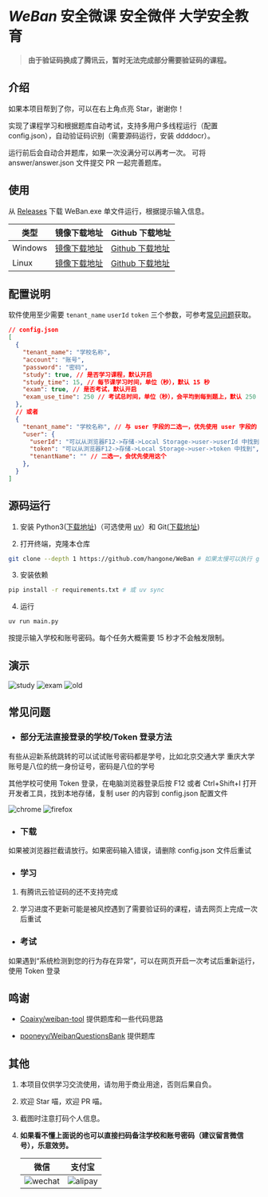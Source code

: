 # _WeBan_ 安全微课 安全微伴 大学安全教育

> **由于验证码换成了腾讯云，暂时无法完成部分需要验证码的课程。**

## 介绍

如果本项目帮到了你，可以在右上角点亮 Star，谢谢你！

实现了课程学习和根据题库自动考试，支持多用户多线程运行（配置 config.json），自动验证码识别（需要源码运行，安装 ddddocr）。

运行前后会自动合并题库，如果一次没满分可以再考一次。 可将 answer/answer.json 文件提交 PR 一起完善题库。

## 使用

从 [Releases](https://github.com/hangone/WeBan/releases) 下载 WeBan.exe 单文件运行，根据提示输入信息。

| 类型    | 镜像下载地址                                                                                           | Github 下载地址                                                                        |
| ------- | ------------------------------------------------------------------------------------------------------ | -------------------------------------------------------------------------------------- |
| Windows | [镜像下载地址](https://ghfast.top/https://github.com/hangone/WeBan/releases/latest/download/WeBan.exe) | [Github 下载地址](https://github.com/hangone/WeBan/releases/latest/download/WeBan.exe) |
| Linux   | [镜像下载地址](https://ghfast.top/https://github.com/hangone/WeBan/releases/latest/download/WeBan)     | [Github 下载地址](https://github.com/hangone/WeBan/releases/latest/download/WeBan)     |

## 配置说明

软件使用至少需要 `tenant_name` `userId` `token` 三个参数，可参考[常见问题](#常见问题)获取。

```json
// config.json
[
  {
    "tenant_name": "学校名称",
    "account": "账号",
    "password": "密码",
    "study": true, // 是否学习课程，默认开启
    "study_time": 15, // 每节课学习时间，单位（秒），默认 15 秒
    "exam": true, // 是否考试，默认开启
    "exam_use_time": 250 // 考试总时间，单位（秒），会平均到每到题上，默认 250 秒
  },
  // 或者
  {
    "tenant_name": "学校名称", // 与 user 字段的二选一，优先使用 user 字段的
    "user": {
      "userId": "可以从浏览器F12->存储->Local Storage->user->userId 中找到",
      "token": "可以从浏览器F12->存储->Local Storage->user->token 中找到",
      "tenantName": "" // 二选一，会优先使用这个
    },
  }
]
```

## 源码运行

1.  安装 Python3([下载地址](https://www.python.org/downloads))（可选使用 [uv](https://github.com/astral-sh/uv)）和 Git([下载地址](https://git-scm.com))

2.  打开终端，克隆本仓库

```bash
git clone --depth 1 https://github.com/hangone/WeBan # 如果太慢可以执行 git clone --depth 1 https://ghfast.top/https://github.com/hangone/WeBan
```

3. 安装依赖

```bash
pip install -r requirements.txt # 或 uv sync
```

4. 运行

```bash
uv run main.py
```

按提示输入学校和账号密码。每个任务大概需要 15 秒才不会触发限制。

## 演示

![study](images/study.png)
![exam](images/exam.png)
![old](images/old.png)

## 常见问题

- ### 部分无法直接登录的学校/Token 登录方法

有些从迎新系统跳转的可以试试账号密码都是学号，比如北京交通大学
重庆大学账号是八位的统一身份证号，密码是八位的学号

其他学校可使用 Token 登录，在电脑浏览器登录后按 F12 或者 Ctrl+Shift+I 打开开发者工具，找到本地存储，复制 user 的内容到 config.json 配置文件

![chrome](images/chrome.png)
![firefox](images/firefox.png)

- ### 下载

如果被浏览器拦截请放行。如果密码输入错误，请删除 config.json 文件后重试

- ### 学习

1. 有腾讯云验证码的还不支持完成

2. 学习进度不更新可能是被风控遇到了需要验证码的课程，请去网页上完成一次后重试

- ### 考试

如果遇到“系统检测到您的行为存在异常”，可以在网页开启一次考试后重新运行，使用 Token 登录

## 鸣谢

- [Coaixy/weiban-tool](https://github.com/Coaixy/weiban-tool) 提供题库和一些代码思路

- [pooneyy/WeibanQuestionsBank](https://github.com/pooneyy/WeibanQuestionsBank) 提供题库

## 其他

1. 本项目仅供学习交流使用，请勿用于商业用途，否则后果自负。

2. 欢迎 Star 喵，欢迎 PR 喵。

3. 截图时注意打码个人信息。

4. **如果看不懂上面说的也可以直接扫码备注学校和账号密码（建议留言微信号），乐意效劳。**

   |             微信             |            支付宝            |
   | :--------------------------: | :--------------------------: |
   | ![wechat](images/wechat.png) | ![alipay](images/alipay.png) |
